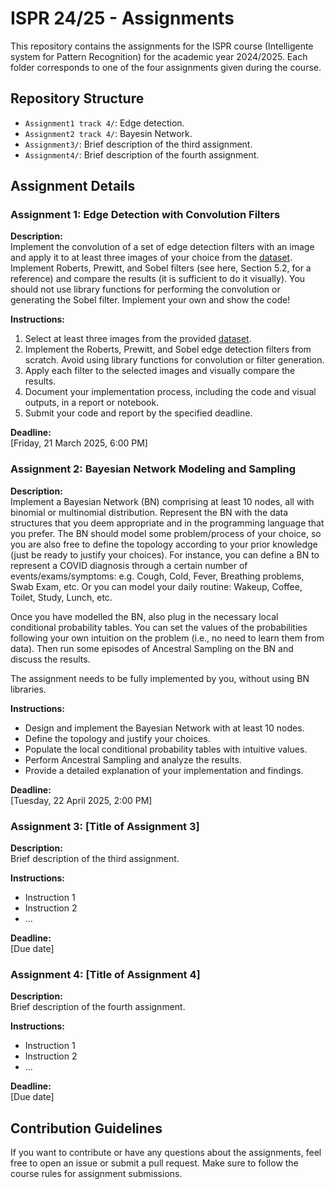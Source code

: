 # ISPR 24/25 - Assignments

This repository contains the assignments for the ISPR course (Intelligente system for Pattern Recognition) for the academic year 2024/2025. Each folder corresponds to one of the four assignments given during the course.

## Repository Structure

- `Assignment1 track 4/`: Edge detection.  
- `Assignment2 track 4/`: Bayesin Network.
- `Assignment3/`: Brief description of the third assignment.
- `Assignment4/`: Brief description of the fourth assignment.

## Assignment Details

### Assignment 1: Edge Detection with Convolution Filters

**Description:**  
Implement the convolution of a set of edge detection filters with an image and apply it to at least three images of your choice from the [dataset](https://archive.ics.uci.edu/ml/datasets/Appliances+energy+prediction#). Implement Roberts, Prewitt, and Sobel filters (see here, Section 5.2, for a reference) and compare the results (it is sufficient to do it visually). You should not use library functions for performing the convolution or generating the Sobel filter. Implement your own and show the code!

**Instructions:**  
1. Select at least three images from the provided [dataset](https://archive.ics.uci.edu/ml/datasets/Appliances+energy+prediction#).  
2. Implement the Roberts, Prewitt, and Sobel edge detection filters from scratch. Avoid using library functions for convolution or filter generation.  
3. Apply each filter to the selected images and visually compare the results.  
4. Document your implementation process, including the code and visual outputs, in a report or notebook.  
5. Submit your code and report by the specified deadline.  

**Deadline:**  
[Friday, 21 March 2025, 6:00 PM]

### Assignment 2: Bayesian Network Modeling and Sampling

**Description:**  
Implement a Bayesian Network (BN) comprising at least 10 nodes, all with binomial or multinomial distribution. Represent the BN with the data structures that you deem appropriate and in the programming language that you prefer. The BN should model some problem/process of your choice, so you are also free to define the topology according to your prior knowledge (just be ready to justify your choices). For instance, you can define a BN to represent a COVID diagnosis through a certain number of events/exams/symptoms: e.g. Cough, Cold, Fever, Breathing problems, Swab Exam, etc. Or you can model your daily routine: Wakeup, Coffee, Toilet, Study, Lunch, etc.

Once you have modelled the BN, also plug in the necessary local conditional probability tables. You can set the values of the probabilities following your own intuition on the problem (i.e., no need to learn them from data). Then run some episodes of Ancestral Sampling on the BN and discuss the results.

The assignment needs to be fully implemented by you, without using BN libraries.

**Instructions:**  
- Design and implement the Bayesian Network with at least 10 nodes.  
- Define the topology and justify your choices.  
- Populate the local conditional probability tables with intuitive values.  
- Perform Ancestral Sampling and analyze the results.  
- Provide a detailed explanation of your implementation and findings.

**Deadline:**  
[Tuesday, 22 April 2025, 2:00 PM]

### Assignment 3: [Title of Assignment 3]

**Description:**  
Brief description of the third assignment.

**Instructions:**  
- Instruction 1  
- Instruction 2  
- ...

**Deadline:**  
[Due date]

### Assignment 4: [Title of Assignment 4]

**Description:**  
Brief description of the fourth assignment.

**Instructions:**  
- Instruction 1  
- Instruction 2  
- ...

**Deadline:**  
[Due date]

## Contribution Guidelines

If you want to contribute or have any questions about the assignments, feel free to open an issue or submit a pull request. Make sure to follow the course rules for assignment submissions.
